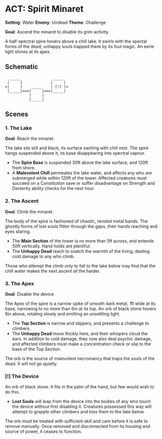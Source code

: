# ACT: Spirit Minaret

**Setting**:    Water
**Enemy**:      Undead
**Theme**:      Challenge

**Goal**: Ascend the minaret to disable its grim activity.

A half-spectral spire hovers above a chill lake. It swirls with the spectal forms of the
dead; unhappy souls trapped there by its foul magic. An eerie light shines at its apex.


## Schematic

      _____               _____
     |     |             |     |
    =|     |    _____    | [!] |=
     |_____|===|     |===|_____|
               |     |
               |_____|


## Scenes

### 1. The Lake

**Goal**: Reach the minaret.

The lake sits still and black, its surface swirling with chill mist. The spire hangs
suspended above it, its base disappearing into spectral vapour.

- The **Spire Base** is suspended 30ft above the lake surface, and 120ft from shore.
- A **Malevolent Chill** permeates the lake water, and affects any who are submerged
  while within 120ft of the tower. Affected creatures must succeed on a Constitution
  save or suffer disadvantage on Strength and Dexterity ability checks for the next
  hour.

### 2. The Ascent

**Goal**: Climb the minaret.

The body of the spire is fashioned of chaotic, twisted metal bands. The ghostly forms of
lost souls flitter through the gaps, their hands reaching and eyes staring.

- The **Main Section** of the tower is no more than 5ft across, and extends 50ft
  vertically. Hand holds are plentiful.
- The **Unhappy Dead** reach to snatch the warmth of the living, dealing cold damage to
  any who climb.

Those who attempt the climb only to fall to the lake below may find that the chill water
makes the next ascent all the harder.

### 3. The Apex

**Goal**: Disable the device

The Apex of the spire is a narrow spike of smooth dark metal, 1ft wide at its base,
narrowing to no more than 6in at its top. An orb of black stone hovers 6in above,
rotating slowly and emitting an unsettling light.

- The **Top Section** is narrow and slippery, and presents a challenge to climbers.
- The **Unhappy Dead** move thickly here, and their whispers cloud the ears. In addition
  to cold damage, they now also deal psychic damage, and affected climbers must make a
  concentration check or slip to the base of the Top Section.

The orb is the source of malevolent necromancy that traps the souls of the dead. It will
not go quietly.

### [!] The Device

An orb of black stone. It fits in the palm of the hand, but few would wish to do this.

- **Lost Souls** will leap from the device into the bodies of any who touch the device
  without first disabling it. Creatures possessed this way will attempt to grapple other
  climbers and toss them to the lake below. 

The orb must be treated with sufficient skill and care before it is safe to remove
manually. Once removed and disconnected from its housing and source of power, it ceases
to function.


